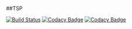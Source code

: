 ##TSP

[![Build Status](https://travis-ci.org/sebastianIncarbone/TSP.svg?branch=master)](https://travis-ci.org/sebastianIncarbone/TSP)
[![Codacy Badge](https://api.codacy.com/project/badge/Grade/4c746e78601746488f461f3a6e54dd62)](https://app.codacy.com/manual/sebastianIncarbone/TSP?utm_source=github.com&utm_medium=referral&utm_content=sebastianIncarbone/TSP&utm_campaign=Badge_Grade_Dashboard)
[![Codacy Badge](https://app.codacy.com/project/badge/Coverage/5a2a21a085ba4838956c938da8502be4)](https://www.codacy.com/manual/sebastianIncarbone/TSP?utm_source=github.com&amp;utm_medium=referral&amp;utm_content=sebastianIncarbone/TSP&amp;utm_campaign=Badge_Coverage)